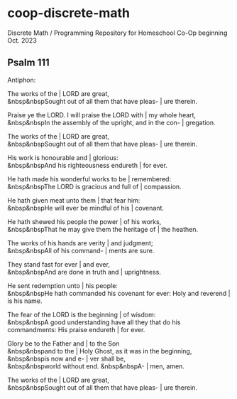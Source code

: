 # coop-discrete-math
Discrete Math / Programming Repository for Homeschool Co-Op beginning Oct. 2023

## Psalm 111

Antiphon:

The works of the | LORD are great,  
&nbsp&nbspSought out of all them that have pleas- | ure therein.

Praise ye the LORD. I will praise the LORD with | my whole heart,  
&nbsp&nbspIn the assembly of the upright, and in the con- | gregation.

The works of the | LORD are great,  
&nbsp&nbspSought out of all them that have pleas- | ure therein.

His work is honourable and | glorious:  
&nbsp&nbspAnd his righteousness endureth | for ever.

He hath made his wonderful works to be | remembered:  
&nbsp&nbspThe LORD is gracious and full of | compassion.

He hath given meat unto them | that fear him:  
&nbsp&nbspHe will ever be mindful of his | covenant.

He hath shewed his people the power | of his works,  
&nbsp&nbspThat he may give them the heritage of | the heathen.

The works of his hands are verity | and judgment;  
&nbsp&nbspAll of his command- | ments are sure.

They stand fast for ever | and ever,  
&nbsp&nbspAnd are done in truth and | uprightness.

He sent redemption unto | his people:  
&nbsp&nbspHe hath commanded his covenant for ever: Holy and reverend | is his name.

The fear of the LORD is the beginning | of wisdom:  
&nbsp&nbspA good understanding have all they that do his commandments: His praise endureth | for ever.

Glory be to the Father and | to the Son   
&nbsp&nbspand to the | Holy Ghost,
as it was in the beginning,
&nbsp&nbspis now and e- | ver shall be,  
&nbsp&nbspworld without end.
&nbsp&nbspA- | men, amen.

The works of the | LORD are great,  
&nbsp&nbspSought out of all them that have pleas- | ure therein.

